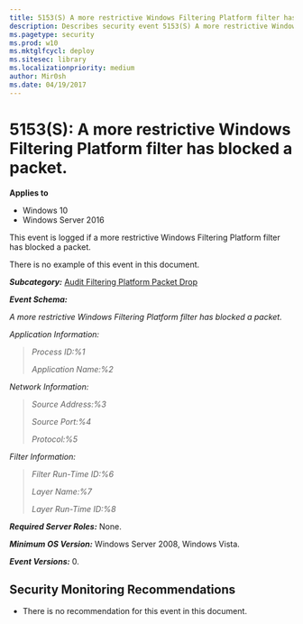 ```yaml
---
title: 5153(S) A more restrictive Windows Filtering Platform filter has blocked a packet. (Windows 10)
description: Describes security event 5153(S) A more restrictive Windows Filtering Platform filter has blocked a packet.
ms.pagetype: security
ms.prod: w10
ms.mktglfcycl: deploy
ms.sitesec: library
ms.localizationpriority: medium
author: Mir0sh
ms.date: 04/19/2017
---
```


# 5153(S): A more restrictive Windows Filtering Platform filter has blocked a packet.

**Applies to**
-   Windows 10
-   Windows Server 2016


This event is logged if a more restrictive Windows Filtering Platform filter has blocked a packet.

There is no example of this event in this document.

***Subcategory:***&nbsp;[Audit Filtering Platform Packet Drop](audit-filtering-platform-packet-drop.md)

***Event Schema:***

*A more restrictive Windows Filtering Platform filter has blocked a packet.*

*Application Information:*

> *Process ID:%1*
>
> *Application Name:%2*

*Network Information:*

> *Source Address:%3*
>
> *Source Port:%4*
>
> *Protocol:%5*

*Filter Information:*

> *Filter Run-Time ID:%6*
>
> *Layer Name:%7*
>
> *Layer Run-Time ID:%8*

***Required Server Roles:*** None.

***Minimum OS Version:*** Windows Server 2008, Windows Vista.

***Event Versions:*** 0.

## Security Monitoring Recommendations

-   There is no recommendation for this event in this document.

